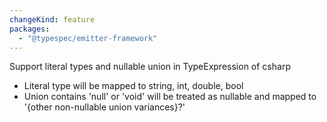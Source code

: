 ```yaml
---
changeKind: feature
packages:
  - "@typespec/emitter-framework"
---
```


Support literal types and nullable union in TypeExpression of csharp
- Literal type will be mapped to string, int, double, bool
- Union contains 'null' or 'void' will be treated as nullable and mapped to '{other non-nullable union variances}?'
